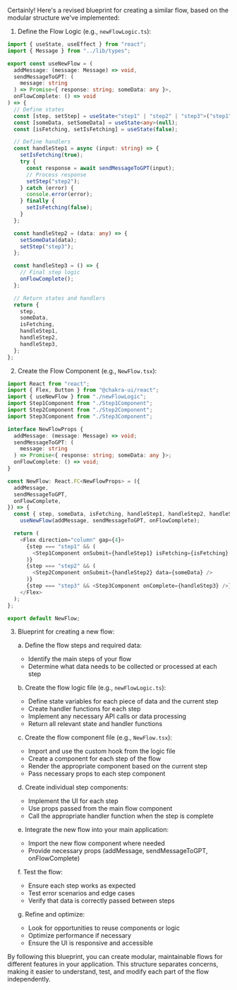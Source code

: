 Certainly! Here's a revised blueprint for creating a similar flow, based on the modular structure we've implemented:

1. Define the Flow Logic (e.g., `newFlowLogic.ts`):

```typescript
import { useState, useEffect } from "react";
import { Message } from "../lib/types";

export const useNewFlow = (
  addMessage: (message: Message) => void,
  sendMessageToGPT: (
    message: string
  ) => Promise<{ response: string; someData: any }>,
  onFlowComplete: () => void
) => {
  // Define states
  const [step, setStep] = useState<"step1" | "step2" | "step3">("step1");
  const [someData, setSomeData] = useState<any>(null);
  const [isFetching, setIsFetching] = useState(false);

  // Define handlers
  const handleStep1 = async (input: string) => {
    setIsFetching(true);
    try {
      const response = await sendMessageToGPT(input);
      // Process response
      setStep("step2");
    } catch (error) {
      console.error(error);
    } finally {
      setIsFetching(false);
    }
  };

  const handleStep2 = (data: any) => {
    setSomeData(data);
    setStep("step3");
  };

  const handleStep3 = () => {
    // Final step logic
    onFlowComplete();
  };

  // Return states and handlers
  return {
    step,
    someData,
    isFetching,
    handleStep1,
    handleStep2,
    handleStep3,
  };
};
```

2. Create the Flow Component (e.g., `NewFlow.tsx`):

```typescript
import React from "react";
import { Flex, Button } from "@chakra-ui/react";
import { useNewFlow } from "./newFlowLogic";
import Step1Component from "./Step1Component";
import Step2Component from "./Step2Component";
import Step3Component from "./Step3Component";

interface NewFlowProps {
  addMessage: (message: Message) => void;
  sendMessageToGPT: (
    message: string
  ) => Promise<{ response: string; someData: any }>;
  onFlowComplete: () => void;
}

const NewFlow: React.FC<NewFlowProps> = ({
  addMessage,
  sendMessageToGPT,
  onFlowComplete,
}) => {
  const { step, someData, isFetching, handleStep1, handleStep2, handleStep3 } =
    useNewFlow(addMessage, sendMessageToGPT, onFlowComplete);

  return (
    <Flex direction="column" gap={4}>
      {step === "step1" && (
        <Step1Component onSubmit={handleStep1} isFetching={isFetching} />
      )}
      {step === "step2" && (
        <Step2Component onSubmit={handleStep2} data={someData} />
      )}
      {step === "step3" && <Step3Component onComplete={handleStep3} />}
    </Flex>
  );
};

export default NewFlow;
```

3. Blueprint for creating a new flow:

   a. Define the flow steps and required data:

   - Identify the main steps of your flow
   - Determine what data needs to be collected or processed at each step

   b. Create the flow logic file (e.g., `newFlowLogic.ts`):

   - Define state variables for each piece of data and the current step
   - Create handler functions for each step
   - Implement any necessary API calls or data processing
   - Return all relevant state and handler functions

   c. Create the flow component file (e.g., `NewFlow.tsx`):

   - Import and use the custom hook from the logic file
   - Create a component for each step of the flow
   - Render the appropriate component based on the current step
   - Pass necessary props to each step component

   d. Create individual step components:

   - Implement the UI for each step
   - Use props passed from the main flow component
   - Call the appropriate handler function when the step is complete

   e. Integrate the new flow into your main application:

   - Import the new flow component where needed
   - Provide necessary props (addMessage, sendMessageToGPT, onFlowComplete)

   f. Test the flow:

   - Ensure each step works as expected
   - Test error scenarios and edge cases
   - Verify that data is correctly passed between steps

   g. Refine and optimize:

   - Look for opportunities to reuse components or logic
   - Optimize performance if necessary
   - Ensure the UI is responsive and accessible

By following this blueprint, you can create modular, maintainable flows for different features in your application. This structure separates concerns, making it easier to understand, test, and modify each part of the flow independently.
